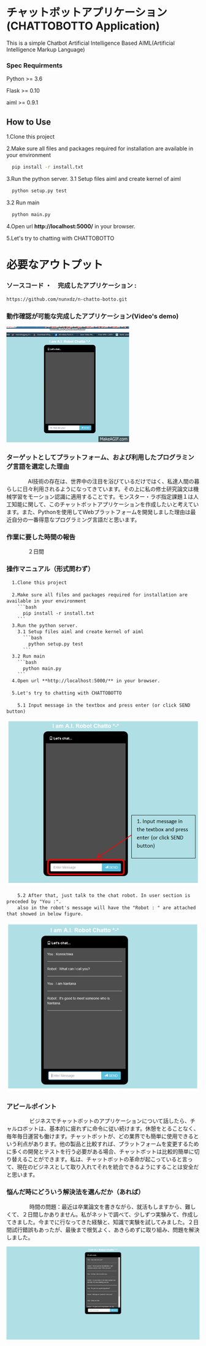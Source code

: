 # チャットボットアプリケーション (CHATTOBOTTO Application)

This is a simple Chatbot Artificial Intelligence Based AIML(Artificial Intelligence Markup Language)

### Spec Requirments

  Python >= 3.6
  
  Flask >= 0.10
  
  aiml >= 0.9.1
  
## How to Use

1.Clone this project

2.Make sure all files and packages required for installation are available in your environment
  ```bash
    pip install -r install.txt
  ```
3.Run the python server.
  3.1 Setup files aiml and create kernel of aiml
  ```bash
    python setup.py test
  ```
  3.2 Run main
  ```bash
    python main.py
  ```
4.Open url **http://localhost:5000/** in your browser.

5.Let's try to chatting with CHATTOBOTTO



# 必要なアウトプット

  ### ソースコード ・　完成したアプリケーション : 
  ```bash
  https://github.com/nunxdz/n-chatto-botto.git
  ```
  ### 動作確認が可能な完成したアプリケーション(Video's demo)
  
  [![Demo's video](https://github.com/nunxdz/n-chatto-botto/blob/master/output.gif)](https://youtu.be/FvSXSP-5W7s)

  
  ### ターゲットとしてプラットフォーム、および利用したプログラミング言語を選定した理由
　　　　AI技術の存在は、世界中の注目を浴びているだけではく、私達人間の暮らしに日々利用されるようになってきています。その上に私の修士研究論文は機械学習をモーション認識に適用することです。モンスター・ラボ指定課題１は人工知能に関して、このチャットボットアプリケーションを作成したいと考えています。また、Pythonを使用してWebプラットフォームを開発しました理由は最近自分の一番得意なプログラミング言語だと思います。

  ### 作業に要した時間の報告
　　　　２日間

  ### 操作マニュアル（形式問わず）
      1.Clone this project

      2.Make sure all files and packages required for installation are available in your environment
        ```bash
          pip install -r install.txt
        ```
      3.Run the python server.
        3.1 Setup files aiml and create kernel of aiml
          ```bash
            python setup.py test
          ```
      3.2 Run main
        ```bash
          python main.py
        ```
      4.Open url **http://localhost:5000/** in your browser.

      5.Let's try to chatting with CHATTOBOTTO
      
        5.1 Input message in the textbox and press enter (or click SEND button)
   ![chattobotto](https://github.com/nunxdz/n-chatto-botto/blob/master/step1.PNG)
          
        5.2 After that, just talk to the chat robot. In user section is preceded by "You :". 
        also in the robot's message will have the "Robot : " are attached that showed in below figure.
   ![chattobotto](https://github.com/nunxdz/n-chatto-botto/blob/master/step2.PNG)
      
  
  ### アピールポイント
　　　　 ビジネスでチャットボットのアプリケーションについて話したら、チャルロボットは、基本的に疲れずに命令に従い続けます。休憩をとることなく、毎年毎日運営も働けます。チャットボットが、どの業界でも簡単に使用できるという利点があります。他の製品と比較すれば、プラットフォームを変更するために多くの開発とテストを行う必要がある場合、チャットボットは比較的簡単に切り替えることができます。私は、チャットボットの革命が起こっていると言って、現在のビジネスとして取り入れてそれを統合できるようにすることは安全だと思います。

  ### 悩んだ時にどういう解決法を選んだか（あれば）
　　　　 時間の問題：最近は卒業論文を書きながら、就活もしますから、難しくて、２日間しかありません。私がネットで調べて、少しずつ実験みて、作成してきました。今までに行なってきた経験と、知識で実験を試してみました。２日間試行錯誤もあったが、最後まで根気よく、あきらめずに取り組み、問題を解決しました。
     

![chattobotto](https://github.com/nunxdz/n-chatto-botto/blob/master/output.PNG)

